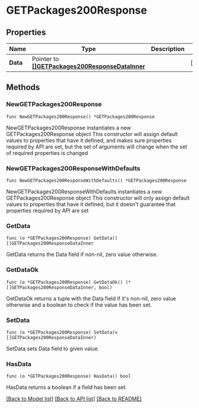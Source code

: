 # GETPackages200Response

## Properties

Name | Type | Description | Notes
------------ | ------------- | ------------- | -------------
**Data** | Pointer to [**[]GETPackages200ResponseDataInner**](GETPackages200ResponseDataInner.md) |  | [optional] 

## Methods

### NewGETPackages200Response

`func NewGETPackages200Response() *GETPackages200Response`

NewGETPackages200Response instantiates a new GETPackages200Response object
This constructor will assign default values to properties that have it defined,
and makes sure properties required by API are set, but the set of arguments
will change when the set of required properties is changed

### NewGETPackages200ResponseWithDefaults

`func NewGETPackages200ResponseWithDefaults() *GETPackages200Response`

NewGETPackages200ResponseWithDefaults instantiates a new GETPackages200Response object
This constructor will only assign default values to properties that have it defined,
but it doesn't guarantee that properties required by API are set

### GetData

`func (o *GETPackages200Response) GetData() []GETPackages200ResponseDataInner`

GetData returns the Data field if non-nil, zero value otherwise.

### GetDataOk

`func (o *GETPackages200Response) GetDataOk() (*[]GETPackages200ResponseDataInner, bool)`

GetDataOk returns a tuple with the Data field if it's non-nil, zero value otherwise
and a boolean to check if the value has been set.

### SetData

`func (o *GETPackages200Response) SetData(v []GETPackages200ResponseDataInner)`

SetData sets Data field to given value.

### HasData

`func (o *GETPackages200Response) HasData() bool`

HasData returns a boolean if a field has been set.


[[Back to Model list]](../README.md#documentation-for-models) [[Back to API list]](../README.md#documentation-for-api-endpoints) [[Back to README]](../README.md)


